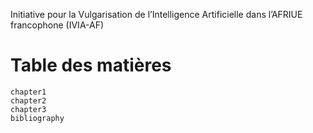 Initiative pour la Vulgarisation de l’Intelligence Artificielle dans l’AFRIUE francophone (IVIA-AF)

# Table des matières

```toc
chapter1
chapter2
chapter3
bibliography
```
